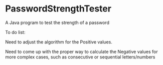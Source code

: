 # PasswordStrengthTester
A Java program to test the strength of a password

To do list:

Need to adjust the algorithm for the Positive values.

Need to come up with the proper way to calculate the Negative values for more complex cases, such as consecutive or sequential letters/numbers
